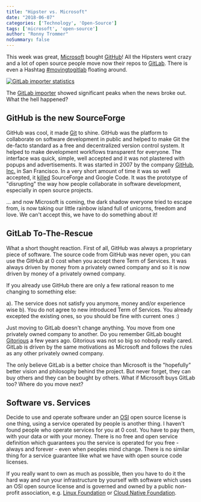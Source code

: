 ```yaml
---
title: "Hipster vs. Microsoft"
date: "2018-06-07"
categories: ['Technology', 'Open-Source']
tags: ['microsoft', 'open-source']
author: "Ronny Trommer"
noSummary: false
---
```


This week was great, [Microsoft](https://www.microsoft.com) bought [GitHub](https://github.com)! All the Hipsters went crazy and a lot of open source people move now their repos to [GitLab](https://gitlab.com). There is even a Hashtag [#movingtogitlab](https://twitter.com/hashtag/movingtogitlab?src=hash) floating around.

[![GitLab importer statistics](/images/gitlab-importer-movingtogitlab.png)](https://monitor.gitlab.net/dashboard/db/github-importer?orgId=1)

The [GitLab importer](https://monitor.gitlab.net/dashboard/db/github-importer?orgId=1) showed significant peaks when the news broke out. What the hell happened?

## GitHub is the new SourceForge

GitHub was cool, it made [Git](https://git-scm.com) to shine. GitHub was the platform to collaborate on software development in public and helped to make Git the de-facto standard as a free and decentralized version control system. It helped to make development workflows transparent for everyone. The interface was quick, simple, well accepted and it was not plastered with popups and advertisements. It was started in 2007 by the company [GitHub, Inc.](https://de.wikipedia.org/wiki/GitHub) in San Francisco. In a very short amount of time it was so well accepted, it [killed](https://www.heise.de/developer/meldung/GitHub-populaerer-als-SourceForge-und-Google-Code-1255416.html) SourceForge and Google Code. It was the prototype of "disrupting" the way how people collaborate in software development, especially in open source projects.

... and now Microsoft is coming, the dark shadow everyone tried to escape from, is now taking our little rainbow island full of unicorns, freedom and love. We can't accept this, we have to do something about it!

## GitLab To-The-Rescue

What a short thought reaction. First of all, GitHub was always a proprietary piece of software. The source code from GitHub was never open, you can use the GitHub at 0 cost when you accept there Term of Services. It was always driven by money from a privately owned company and so it is now driven by money of a privately owned company.

If you already use GitHub there are only a few rational reason to me changing to something else:

a). The service does not satisfy you anymore, money and/or experience wise
b). You do not agree to new introduced Term of Services. You already excepted the existing ones, so you should be fine with current ones :)

Just moving to GitLab doesn't change anything. You move from one privately owned company to another. Do you remember GitLab bought [Gitorious](https://en.wikipedia.org/wiki/Gitorious) a few years ago. Gitorious was not so big so nobody really cared. GitLab is driven by the same motivations as Microsoft and follows the rules as any other privately owned company.

The only believe GitLab is a better choice than Microsoft is  the "hopefully" better vision and philosophy behind the project. But never forget, they can buy others and they can be bought by others. What if Microsoft buys GitLab too? Where do you move next?

## Software vs. Services

Decide to use and operate software under an [OSI](https://opensource.org) open source license is one thing, using a service operated by people is another thing. I haven't found people who operate services for you at 0 cost. You have to pay them, with your data or with your money. There is no free and open service definition which guarantees you the service is operated for you free - always and forever - even when peoples mind change. There is no similar thing for a service guarantee like what we have with open source code licenses.

If you really want to own as much as possible, then you have to do it the hard way and run your infrastructure by yourself with software which uses an OSI open source license and is governed and owned by a public non-profit association, e.g. [Linux Foundation](https://www.linuxfoundation.org) or [Cloud Native Foundation](https://www.cncf.io).
